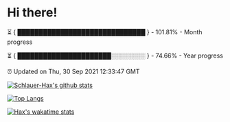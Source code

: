 # Hi there!

⏳ { ██████████████████████████████ } - 101.81% - Month progress

⏳ { ██████████████████████░░░░░░░░ } - 74.66% - Year progress

⏰ Updated on Thu, 30 Sep 2021 12:33:47 GMT


[![Schlauer-Hax's github stats](https://github-readme-stats.vercel.app/api?username=Schlauer-Hax&show_icons=true&theme=dark&count_private=true)](https://github.com/Schlauer-Hax)


[![Top Langs](https://github-readme-stats.vercel.app/api/top-langs/?username=Schlauer-Hax&layout=compact&theme=dark)](https://github.com/Schlauer-Hax?tab=repositories)


[![Hax's wakatime stats](https://github-readme-stats.vercel.app/api/wakatime?username=Hax&theme=dark)](https://wakatime.com/@Hax)

